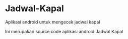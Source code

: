 # Jadwal-Kapal
Aplikasi android untuk mengecek jadwal kapal

Ini merupakan source code aplikasi android Jadwal Kapal 
